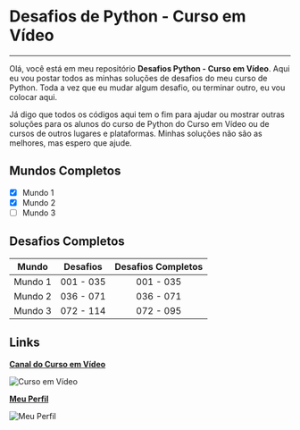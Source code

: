 
# Desafios de Python - Curso em Vídeo
----
Olá, você está em meu repositório **Desafios Python - Curso em Vídeo**. Aqui eu vou postar todos as minhas soluções de desafios do meu
curso de Python. Toda a vez que eu mudar algum desafio, ou terminar outro, eu vou colocar aqui. 

Já digo que todos os códigos aqui tem o fim para ajudar ou mostrar outras soluções para os alunos do curso de Python do Curso em Vídeo 
ou de cursos de outros lugares e plataformas. Minhas soluções não são as melhores, mas espero que ajude.
## Mundos Completos
- [x] Mundo 1 
- [x] Mundo 2
- [ ] Mundo 3
## Desafios Completos
Mundo | Desafios | Desafios Completos
:---:|:---:|:---:
Mundo 1 | 001 - 035 | 001 - 035
Mundo 2 | 036 - 071 | 036 - 071
Mundo 3 | 072 - 114 | 072 - 095
## Links
[**Canal do Curso em Vídeo**](https://www.youtube.com/channel/UCrWvhVmt0Qac3HgsjQK62FQ)

![Curso em Vídeo](https://yt3.ggpht.com/a/AATXAJxPC_D40WpkAx7kkduf4csBFe0tqY5SpoGs8w=s100-c-k-c0xffffffff-no-rj-mo)

[**Meu Perfil**](https://github.com/LeonardoARGR)

![Meu Perfil](https://cdn.discordapp.com/attachments/690306026708402206/702669733996003398/EU_KKK_1.jpg)
